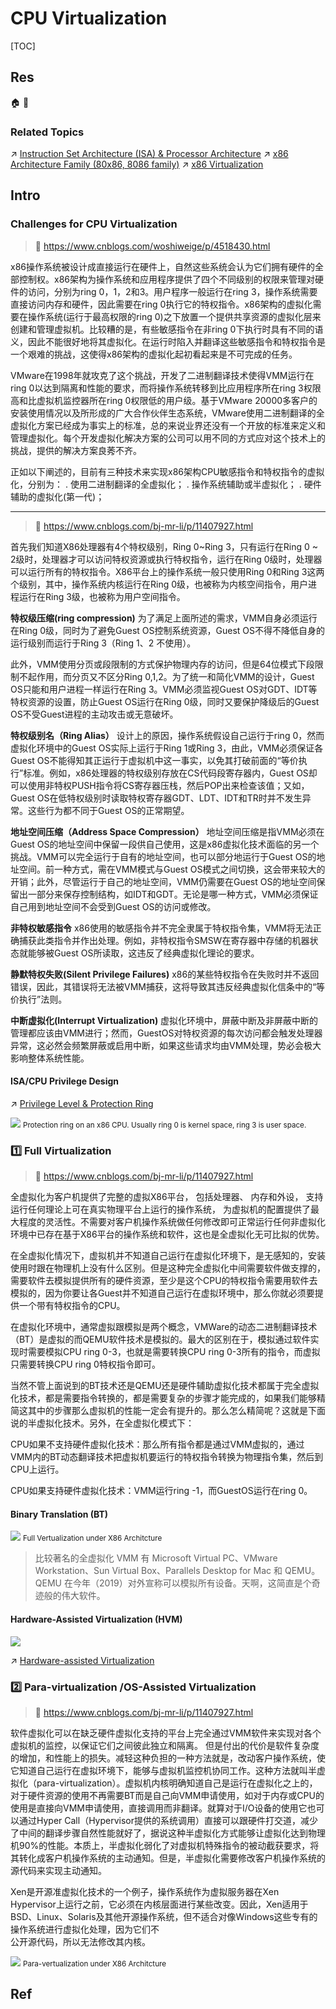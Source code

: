 # CPU Virtualization

[TOC]



## Res
🏠 
🚧 


### Related Topics
↗ [Instruction Set Architecture (ISA) & Processor Architecture](../../Computer%20Architecture/Instruction%20Set%20Architecture%20(ISA)%20&%20Processor%20Architecture/Instruction%20Set%20Architecture%20(ISA)%20&%20Processor%20Architecture.md)
↗ [x86 Architecture Family (80x86, 8086 family)](../../Computer%20Architecture/Instruction%20Set%20Architecture%20(ISA)%20&%20Processor%20Architecture/CISC%20(Complex%20Instruction%20Set%20Computer)/x86%20Architecture%20Family%20(80x86,%208086%20family)/x86%20Architecture%20Family%20(80x86,%208086%20family).md)
↗ [x86 Virtualization](📌%20Hardware-assisted%20Virtualization/CPU-assisted%20Virtualization/x86%20Virtualization/x86%20Virtualization.md)



## Intro
### Challenges for CPU Virtualization
> 📎 https://www.cnblogs.com/woshiweige/p/4518430.html

x86操作系统被设计成直接运行在硬件上，自然这些系统会认为它们拥有硬件的全部控制权。x86架构为操作系统和应用程序提供了四个不同级别的权限来管理对硬件的访问，分别为ring 0，1，2和3。用户程序一般运行在ring 3，操作系统需要直接访问内存和硬件，因此需要在ring 0执行它的特权指令。x86架构的虚拟化需要在操作系统(运行于最高权限的ring 0)之下放置一个提供共享资源的虚拟化层来创建和管理虚拟机。比较糟的是，有些敏感指令在非ring 0下执行时具有不同的语义，因此不能很好地将其虚拟化。在运行时陷入并翻译这些敏感指令和特权指令是一个艰难的挑战，这使得x86架构的虚拟化起初看起来是不可完成的任务。

VMware在1998年就攻克了这个挑战，开发了二进制翻译技术使得VMM运行在ring 0以达到隔离和性能的要求，而将操作系统转移到比应用程序所在ring 3权限高和比虚拟机监控器所在ring 0权限低的用户级。基于VMware 20000多客户的安装使用情况以及所形成的广大合作伙伴生态系统，VMware使用二进制翻译的全虚拟化方案已经成为事实上的标准，总的来说业界还没有一个开放的标准来定义和管理虚拟化。每个开发虚拟化解决方案的公司可以用不同的方式应对这个技术上的挑战，提供的解决方案良莠不齐。

正如以下阐述的，目前有三种技术来实现x86架构CPU敏感指令和特权指令的虚拟化，分别为：
. 使用二进制翻译的全虚拟化；
. 操作系统辅助或半虚拟化；
. 硬件辅助的虚拟化(第一代)；


---
> 📎 https://www.cnblogs.com/bj-mr-li/p/11407927.html

首先我们知道X86处理器有4个特权级别，Ring 0~Ring 3，只有运行在Ring 0 ~ 2级时，处理器才可以访问特权资源或执行特权指令，运行在Ring 0级时，处理器可以运行所有的特权指令。X86平台上的操作系统一般只使用Ring 0和Ring 3这两个级别，其中，操作系统内核运行在Ring 0级，也被称为内核空间指令，用户进程运行在Ring 3级，也被称为用户空间指令。

**特权级压缩(ring compression)**
为了满足上面所述的需求，VMM自身必须运行在Ring 0级，同时为了避免Guest OS控制系统资源，Guest OS不得不降低自身的运行级别而运行于Ring 3（Ring 1、2 不使用）。

此外，VMM使用分页或段限制的方式保护物理内存的访问，但是64位模式下段限制不起作用，而分页又不区分Ring 0,1,2。为了统一和简化VMM的设计，Guest OS只能和用户进程一样运行在Ring 3。VMM必须监视Guest OS对GDT、IDT等特权资源的设置，防止Guest OS运行在Ring 0级，同时又要保护降级后的Guest OS不受Guest进程的主动攻击或无意破坏。

**特权级别名（Ring Alias）**
设计上的原因，操作系统假设自己运行于ring 0，然而虚拟化环境中的Guest OS实际上运行于Ring 1或Ring 3，由此，VMM必须保证各Guest OS不能得知其正运行于虚拟机中这一事实，以免其打破前面的“等价执行”标准。例如，x86处理器的特权级别存放在CS代码段寄存器内，Guest OS却可以使用非特权PUSH指令将CS寄存器压栈，然后POP出来检查该值；又如，Guest OS在低特权级别时读取特权寄存器GDT、LDT、IDT和TR时并不发生异常。这些行为都不同于Guest OS的正常期望。

**地址空间压缩（Address Space Compression）**
地址空间压缩是指VMM必须在Guest OS的地址空间中保留一段供自己使用，这是x86虚拟化技术面临的另一个挑战。VMM可以完全运行于自有的地址空间，也可以部分地运行于Guest OS的地址空间。前一种方式，需在VMM模式与Guest OS模式之间切换，这会带来较大的开销；此外，尽管运行于自己的地址空间，VMM仍需要在Guest OS的地址空间保留出一部分来保存控制结构，如IDT和GDT。无论是哪一种方式，VMM必须保证自己用到地址空间不会受到Guest OS的访问或修改。

**非特权敏感指令**
x86使用的敏感指令并不完全隶属于特权指令集，VMM将无法正确捕获此类指令并作出处理。例如，非特权指令SMSW在寄存器中存储的机器状态就能够被Guest OS所读取，这违反了经典虚拟化理论的要求。

**静默特权失败(Silent Privilege Failures)**
x86的某些特权指令在失败时并不返回错误，因此，其错误将无法被VMM捕获，这将导致其违反经典虚拟化信条中的“等价执行”法则。

**中断虚拟化(Interrupt Virtualization)**
虚拟化环境中，屏蔽中断及非屏蔽中断的管理都应该由VMM进行；然而，GuestOS对特权资源的每次访问都会触发处理器异常，这必然会频繁屏蔽或启用中断，如果这些请求均由VMM处理，势必会极大影响整体系统性能。


#### ISA/CPU Privilege Design
↗ [Privilege Level & Protection Ring](../../Computer%20Architecture/Instruction%20Set%20Architecture%20(ISA)%20&%20Processor%20Architecture/📌%20ISA%20Basics/Privilege%20Level%20&%20Protection%20Ring.md)

![](../../../../../../../Assets/Pics/Pasted%20image%2020240217173550.png)
<small>Protection ring on an x86 CPU. Usually ring 0 is kernel space, ring 3 is user space.</small>


### 1️⃣ Full Virtualization
> 📎 https://www.cnblogs.com/bj-mr-li/p/11407927.html

全虚拟化为客户机提供了完整的虚拟X86平台， 包括处理器、 内存和外设， 支持运行任何理论上可在真实物理平台上运行的操作系统， 为虚拟机的配置提供了最大程度的灵活性。不需要对客户机操作系统做任何修改即可正常运行任何非虚拟化环境中已存在基于X86平台的操作系统和软件，这也是全虚拟化无可比拟的优势。

在全虚拟化情况下，虚拟机并不知道自己运行在虚拟化环境下，是无感知的，安装使用时跟在物理机上没有什么区别。但是这种完全虚拟化中间需要软件做支撑的，需要软件去模拟提供所有的硬件资源，至少是这个CPU的特权指令需要用软件去模拟的，因为你要让各Guest并不知道自己运行在虚拟环境中，那么你就必须要提供一个带有特权指令的CPU。

在虚拟化环境中，通常虚拟跟模拟是两个概念，VMWare的动态二进制翻译技术（BT）是虚拟的而QEMU软件技术是模拟的。最大的区别在于，模拟通过软件实现时需要模拟CPU ring 0-3，也就是需要转换CPU ring 0-3所有的指令，而虚拟只需要转换CPU ring 0特权指令即可。

当然不管上面说到的BT技术还是QEMU还是硬件辅助虚拟化技术都属于完全虚拟化技术，都是需要指令转换的，都是需要复杂的步骤才能完成的，如果我们能够精简这其中的步骤那么虚拟机的性能一定会有提升的。那么怎么精简呢？这就是下面说的半虚拟化技术。另外，在全虚拟化模式下：

CPU如果不支持硬件虚拟化技术：那么所有指令都是通过VMM虚拟的，通过VMM内的BT动态翻译技术把虚拟机要运行的特权指令转换为物理指令集，然后到CPU上运行。

CPU如果支持硬件虚拟化技术：VMM运行ring -1，而GuestOS运行在ring 0。

#### Binary Translation (BT)
![](../../../../../Assets/Pics/Pasted%20image%2020230308111602.png)
<small>Full Vertualization under X86 Architcture</small>

> 比较著名的全虚拟化 VMM 有 Microsoft Virtual PC、VMware Workstation、Sun Virtual Box、Parallels Desktop for Mac 和 QEMU。QEMU 在今年（2019）对外宣称可以模拟所有设备。天啊，这简直是个奇迹般的伟大软件。
#### Hardware-Assisted Virtualization (HVM)
![](../../../../../Assets/Pics/Pasted%20image%2020230308125433.png)

↗ [Hardware-assisted Virtualization](📌%20Hardware-assisted%20Virtualization/Hardware-assisted%20Virtualization.md)


### 2️⃣ Para-virtualization /OS-Assisted Virtualization
> 📎 https://www.cnblogs.com/bj-mr-li/p/11407927.html

软件虚拟化可以在缺乏硬件虚拟化支持的平台上完全通过VMM软件来实现对各个虚拟机的监控，以保证它们之间彼此独立和隔离。 但是付出的代价是软件复杂度的增加，和性能上的损失。减轻这种负担的一种方法就是，改动客户操作系统，使它知道自己运行在虚拟环境下，能够与虚拟机监控机协同工作。这种方法就叫半虚拟化（para-virtualization）。虚拟机内核明确知道自己是运行在虚拟化之上的，对于硬件资源的使用不再需要BT而是自己向VMM申请使用，如对于内存或CPU的使用是直接向VMM申请使用，直接调用而非翻译。就算对于I/O设备的使用它也可以通过Hyper Call（Hypervisor提供的系统调用）直接可以跟硬件打交道，减少了中间的翻译步骤自然性能就好了，据说这种半虚拟化方式能够让虚拟化达到物理机90%的性能。本质上，半虚拟化弱化了对虚拟机特殊指令的被动截获要求，将其转化成客户机操作系统的主动通知。但是，半虚拟化需要修改客户机操作系统的源代码来实现主动通知。

Xen是开源准虚拟化技术的一个例子，操作系统作为虚拟服务器在Xen Hypervisor上运行之前，它必须在内核层面进行某些改变。因此，Xen适用于BSD、Linux、Solaris及其他开源操作系统，但不适合对像Windows这些专有的操作系统进行虚拟化处理，因为它们不  
公开源代码，所以无法修改其内核。

![](../../../../../Assets/Pics/Pasted%20image%2020230308111614.png)
<small>Para-vertualization under X86 Architcture</small>



## Ref
[虚拟化技术原理（CPU、内存、IO） | cnblog]: https://www.cnblogs.com/bj-mr-li/p/11407927.html

[理解全虚拟、半虚拟以及硬件辅助的虚拟化 | cnblog]: https://www.cnblogs.com/woshiweige/p/4518430.html

